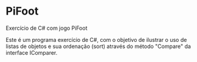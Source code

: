 # PiFoot
Exercício de C# com jogo PiFoot

Este é um programa exercício de C#, com o objetivo de ilustrar o uso de listas de objetos e sua ordenação (sort) 
através do método "Compare" da interface IComparer.

